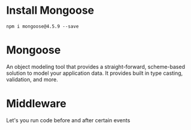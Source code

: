 # Install Mongoose
`npm i mongoose@4.5.9 --save`

# Mongoose
An object modeling tool that provides a straight-forward, scheme-based 
solution to model your application data. It provides built in type 
casting, validation, and more.

# Middleware
Let's you run code before and after certain events